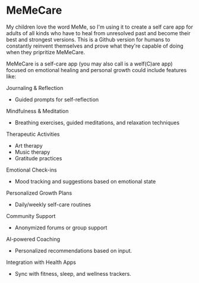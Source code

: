 # MeMeCare
My children love the word MeMe, so I'm using it to create a self care app for adults of all kinds who have to heal from unresolved past and become their best and strongest versions. This is a Github version for humans to constantly reinvent themselves and prove what they're capable of doing when they pripritize MeMeCare. 

MeMeCare is a self-care app (you may also call is a welf(C)are app) focused on emotional healing and personal growth could include features like:

Journaling & Reflection
  - Guided prompts for self-reflection

Mindfulness & Meditation
  - Breathing exercises, guided meditations, and relaxation techniques

Therapeutic Activities
  - Art therapy
  - Music therapy
  - Gratitude practices

Emotional Check-ins
  - Mood tracking and suggestions based on emotional state

Personalized Growth Plans
  - Daily/weekly self-care routines

Community Support
  - Anonymized forums or group support

AI-powered Coaching
  - Personalized recommendations based on input.

Integration with Health Apps
  - Sync with fitness, sleep, and wellness trackers.
